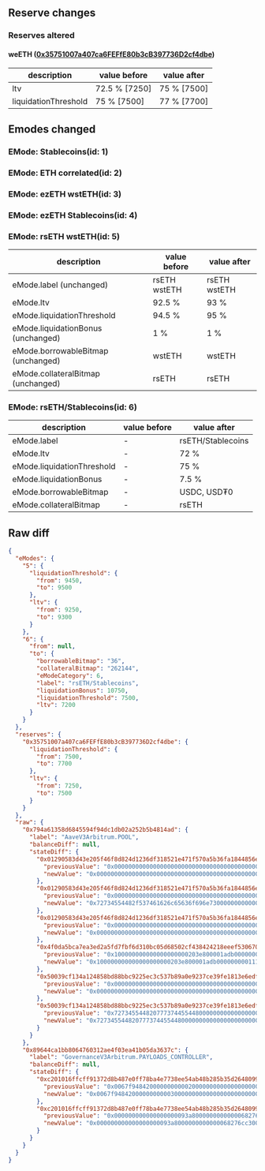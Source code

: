 ## Reserve changes

### Reserves altered

#### weETH ([0x35751007a407ca6FEFfE80b3cB397736D2cf4dbe](https://arbiscan.io/address/0x35751007a407ca6FEFfE80b3cB397736D2cf4dbe))

| description | value before | value after |
| --- | --- | --- |
| ltv | 72.5 % [7250] | 75 % [7500] |
| liquidationThreshold | 75 % [7500] | 77 % [7700] |


## Emodes changed

### EMode: Stablecoins(id: 1)



### EMode: ETH correlated(id: 2)



### EMode: ezETH wstETH(id: 3)



### EMode: ezETH Stablecoins(id: 4)



### EMode: rsETH wstETH(id: 5)

| description | value before | value after |
| --- | --- | --- |
| eMode.label (unchanged) | rsETH wstETH | rsETH wstETH |
| eMode.ltv | 92.5 % | 93 % |
| eMode.liquidationThreshold | 94.5 % | 95 % |
| eMode.liquidationBonus (unchanged) | 1 % | 1 % |
| eMode.borrowableBitmap (unchanged) | wstETH | wstETH |
| eMode.collateralBitmap (unchanged) | rsETH | rsETH |


### EMode: rsETH/Stablecoins(id: 6)

| description | value before | value after |
| --- | --- | --- |
| eMode.label | - | rsETH/Stablecoins |
| eMode.ltv | - | 72 % |
| eMode.liquidationThreshold | - | 75 % |
| eMode.liquidationBonus | - | 7.5 % |
| eMode.borrowableBitmap | - | USDC, USD₮0 |
| eMode.collateralBitmap | - | rsETH |


## Raw diff

```json
{
  "eModes": {
    "5": {
      "liquidationThreshold": {
        "from": 9450,
        "to": 9500
      },
      "ltv": {
        "from": 9250,
        "to": 9300
      }
    },
    "6": {
      "from": null,
      "to": {
        "borrowableBitmap": "36",
        "collateralBitmap": "262144",
        "eModeCategory": 6,
        "label": "rsETH/Stablecoins",
        "liquidationBonus": 10750,
        "liquidationThreshold": 7500,
        "ltv": 7200
      }
    }
  },
  "reserves": {
    "0x35751007a407ca6FEFfE80b3cB397736D2cf4dbe": {
      "liquidationThreshold": {
        "from": 7500,
        "to": 7700
      },
      "ltv": {
        "from": 7250,
        "to": 7500
      }
    }
  },
  "raw": {
    "0x794a61358d6845594f94dc1db02a252b5b4814ad": {
      "label": "AaveV3Arbitrum.POOL",
      "balanceDiff": null,
      "stateDiff": {
        "0x01290583d43e205f46f8d824d1236df318521e471f570a5b36fa1844856e40d6": {
          "previousValue": "0x0000000000000000000000000000000000000000000000000000000000000000",
          "newValue": "0x000000000000000000000000000000000000000000000004000029fe1d4c1c20"
        },
        "0x01290583d43e205f46f8d824d1236df318521e471f570a5b36fa1844856e40d7": {
          "previousValue": "0x0000000000000000000000000000000000000000000000000000000000000000",
          "newValue": "0x72734554482f537461626c65636f696e73000000000000000000000000000022"
        },
        "0x01290583d43e205f46f8d824d1236df318521e471f570a5b36fa1844856e40d8": {
          "previousValue": "0x0000000000000000000000000000000000000000000000000000000000000000",
          "newValue": "0x0000000000000000000000000000000000000000000000000000000000000024"
        },
        "0x4f0da5bca7ea3ed2a5fd7fbf6d310bc05d68502cf438424218eeef530670c853": {
          "previousValue": "0x100000000000000000000203e800001adb00000000011194851229fe1d4c1c52",
          "newValue": "0x100000000000000000000203e800001adb00000000011194851229fe1e141d4c"
        },
        "0x50039cf134a124858bd88bbc9225ec3c537b89a0e9237ce39fe1813e6edf8257": {
          "previousValue": "0x0000000000000000000000000000000000000000000000040000277424ea2422",
          "newValue": "0x00000000000000000000000000000000000000000000000400002774251c2454"
        },
        "0x50039cf134a124858bd88bbc9225ec3c537b89a0e9237ce39fe1813e6edf8258": {
          "previousValue": "0x7273455448207773744554480000000000000000000000000000000000000018",
          "newValue": "0x7273455448207773744554480000000000000000000000000000000000000018"
        }
      }
    },
    "0x89644ca1bb8064760312ae4f03ea41b05da3637c": {
      "label": "GovernanceV3Arbitrum.PAYLOADS_CONTROLLER",
      "balanceDiff": null,
      "stateDiff": {
        "0xc201016ffcff91372d8b487e0ff78ba4e7738ee54ab48b285b35d26480999112": {
          "previousValue": "0x0067f94842000000000002000000000000000000000000000000000000000000",
          "newValue": "0x0067f94842000000000003000000000000000000000000000000000000000000"
        },
        "0xc201016ffcff91372d8b487e0ff78ba4e7738ee54ab48b285b35d26480999113": {
          "previousValue": "0x000000000000000000093a8000000000000068276cc300000000000000000000",
          "newValue": "0x000000000000000000093a8000000000000068276cc300000000000067f94843"
        }
      }
    }
  }
}
```